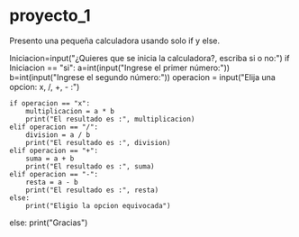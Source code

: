 # proyecto_1
Presento una pequeña calculadora usando solo if y else.

Iniciacion=input("¿Quieres que se inicia la calculadora?, escriba si o no:")
if Iniciacion == "si":
	a=int(input("Ingrese el primer número:"))
	b=int(input("Ingrese el segundo número:"))
	operacion = input("Elija una opcion: x, /, +, -   :")

	if operacion == "x":
		multiplicacion = a * b
		print("El resultado es :", multiplicacion)
	elif operacion == "/":
		division = a / b
		print("El resultado es :", division)
	elif operacion == "+":
		suma = a + b
		print("El resultado es :", suma)
	elif operacion == "-":
		resta = a - b
		print("El resultado es :", resta)
	else:
		print("Eligio la opcion equivocada")
else:
	print("Gracias")

